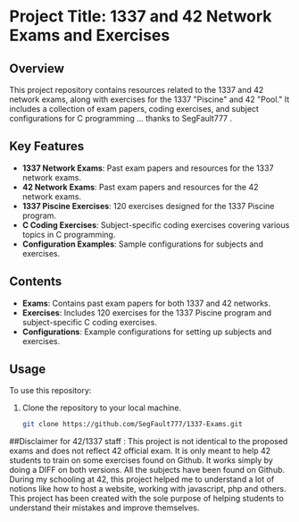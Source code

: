 # Project Title: 1337 and 42 Network Exams and Exercises

## Overview
This project repository contains resources related to the 1337 and 42 network exams, along with exercises for the 1337 "Piscine" and 42 "Pool." It includes a collection of exam papers, coding exercises, and subject configurations for C programming ... thanks to SegFault777 .

## Key Features
- **1337 Network Exams**: Past exam papers and resources for the 1337 network exams.
- **42 Network Exams**: Past exam papers and resources for the 42 network exams.
- **1337 Piscine Exercises**: 120 exercises designed for the 1337 Piscine program.
- **C Coding Exercises**: Subject-specific coding exercises covering various topics in C programming.
- **Configuration Examples**: Sample configurations for subjects and exercises.

## Contents
- **Exams**: Contains past exam papers for both 1337 and 42 networks.
- **Exercises**: Includes 120 exercises for the 1337 Piscine program and subject-specific C coding exercises.
- **Configurations**: Example configurations for setting up subjects and exercises.

## Usage
To use this repository:
1. Clone the repository to your local machine.
   ```bash
   git clone https://github.com/SegFault777/1337-Exams.git

##Disclaimer for 42/1337 staff :
This project is not identical to the proposed exams and does not reflect 42 official exam. It is only meant to help 42 students to train on some exercises found on Github. It works simply by doing a DIFF on both versions. All the subjects have been found on Github. During my schooling at 42, this project helped me to understand a lot of notions like how to host a website, working with javascript, php and others. This project has been created with the sole purpose of helping students to understand their mistakes and improve themselves.
